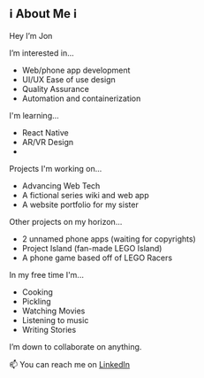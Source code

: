 ℹ About Me ℹ  
  - 
Hey I’m Jon

I’m interested in...
- Web/phone app development
- UI/UX Ease of use design
- Quality Assurance
- Automation and containerization 

I'm learning...
- React Native
- AR/VR Design
- 

Projects I'm working on...
- Advancing Web Tech
- A fictional series wiki and web app
- A website portfolio for my sister

Other projects on my horizon...
- 2 unnamed phone apps (waiting for copyrights)
- Project Island (fan-made LEGO Island)
- A phone game based off of LEGO Racers

In my free time I'm...
- Cooking
- Pickling
- Watching Movies
- Listening to music
- Writing Stories

I’m down to collaborate on anything. 

📫 You can reach me on [LinkedIn](https://www.linkedin.com/in/jonathan-quilliams-b669126a/)

<!--- Why hasn't LinkedIn implemented a dark mode yet? My eyes hurt from looking at that horribly bright theme --->
